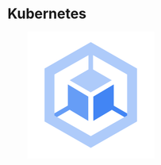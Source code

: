 # Kubernetes

<figure><img src="../../../.gitbook/assets/google-kubernetes-engine.png" alt="" width="256"><figcaption></figcaption></figure>

